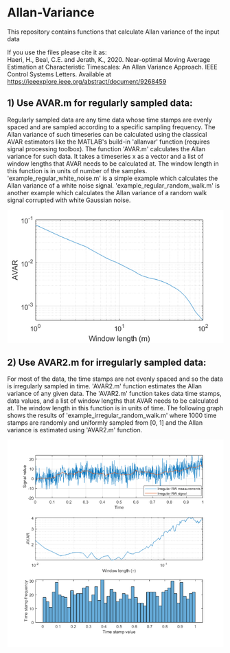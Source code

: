 # Allan-Variance
This repository contains functions that calculate Allan variance of the input data

If you use the files please cite it as: \
Haeri, H., Beal, C.E. and Jerath, K., 2020. Near-optimal Moving Average Estimation at Characteristic Timescales: An Allan Variance Approach. IEEE Control Systems Letters.
Available at https://ieeexplore.ieee.org/abstract/document/9268459 


## 1) Use AVAR.m for regularly sampled data:
Regularly sampled data are any time data whose time stamps are evenly spaced and are sampled according to a specific sampling frequency. The Allan variance of such timeseries can be calculated using the classical AVAR estimators like the MATLAB's build-in 'allanvar' function (requires signal processing toolbox). The function 'AVAR.m' calculates the Allan variance for such data. It takes a timeseries x as a vector and a list of window lengths that AVAR needs to be calculated at. The window length in this function is in units of number of the samples.
'example_regular_white_noise.m' is a simple example which calculates the Allan variance of a white noise signal.
'example_regular_random_walk.m' is another example which calculates the Allan variance of a random walk signal corrupted with white Gaussian noise.



![](regular_example.png)


## 2) Use AVAR2.m for irregularly sampled data:
For most of the data, the time stamps are not evenly spaced and so the data is irregularly sampled in time. 'AVAR2.m' function estimates the Allan variance of any given data. The 'AVAR2.m' function takes data time stamps, data values, and a list of window lengths that AVAR needs to be calculated at. The window length in this function is in units of time.
The following graph shows the results of 'example_irregular_random_walk.m' where 1000 time stamps are randomly and uniformly sampled from [0, 1] and the Allan variance is estimated using 'AVAR2.m' function.

![](irregular_example.png)


